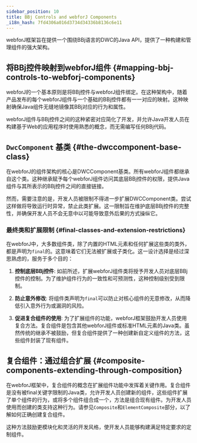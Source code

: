 ```yaml
---
sidebar_position: 10
title: BBj Controls and webforJ Components
_i18n_hash: 7fd4306a016d3734d34336b8136c6e11
---
```

webforJ框架旨在提供一个围绕BBj语言的DWC的Java API，提供了一种构建和管理组件的强大架构。

## 将BBj控件映射到webforJ组件 {#mapping-bbj-controls-to-webforj-components}
webforJ的一个基本原则是将BBj控件与webforJ组件绑定。在这种架构中，随着产品发布的每个webforJ组件与一个基础的BBj控件都有一一对应的映射。这种映射确保Java组件无缝地镜像其BBj对应的行为和属性。

webforJ组件与BBj控件之间的这种紧密对应简化了开发，并允许Java开发人员在构建基于Web的应用程序时使用熟悉的概念，而无需编写任何BBj代码。

## `DwcComponent` 基类 {#the-dwccomponent-base-class}
在webforJ的组件架构的核心是DWCComponent基类。所有webforJ组件都继承自这个类。这种继承赋予每个webforJ组件访问其底层BBj控件的权限，提供Java组件与其所表示的BBj控件之间的直接链接。

然而，需要注意的是，开发人员被限制不得进一步扩展DWCComponent类。尝试这样做将导致运行时异常，禁止此类扩展。这一限制旨在维护底层BBj控件的完整性，并确保开发人员不会无意中以可能导致意外后果的方式操纵它。

### 最终类和扩展限制 {#final-classes-and-extension-restrictions}
在webforJ中，大多数组件类，除了内置的HTML元素和任何扩展这些类的类外，都是声明为`final`的。这意味着它们无法被扩展或子类化。这一设计选择是经过深思熟虑的，服务于多个目的：

1. **控制底层BBj控件**: 如前所述，扩展webforJ组件类将授予开发人员对底层BBj控件的控制。为了维护组件行为的一致性和可预测性，这种控制级别受到限制。

2. **防止意外修改**: 将组件类声明为`final`可以防止对核心组件的无意修改，从而降低引入意外行为或漏洞的风险。

3. **促进复合组件的使用**: 为了扩展组件的功能，webforJ框架鼓励开发人员使用复合方法。复合组件是包含其他webforJ组件或标准HTML元素的Java类。虽然传统的继承不被鼓励，但复合组件提供了一种创建新自定义组件的方法，这些组件封装了现有组件。

## 复合组件：通过组合扩展 {#composite-components-extending-through-composition}
在webforJ框架中，复合组件的概念在扩展组件功能中发挥着关键作用。复合组件是没有被final关键字限制的Java类，允许开发人员创建新的组件，这些组件扩展了单个组件的行为，或将多个组件组合成一个，方法是组合现有组件。为开发人员使用而创建的类支持这种行为。请参见`Composite`和`ElementComposite`部分，以了解如何正确创建复合组件。

这种方法鼓励更模块化和灵活的开发风格，使开发人员能够构建满足特定要求的定制组件。
